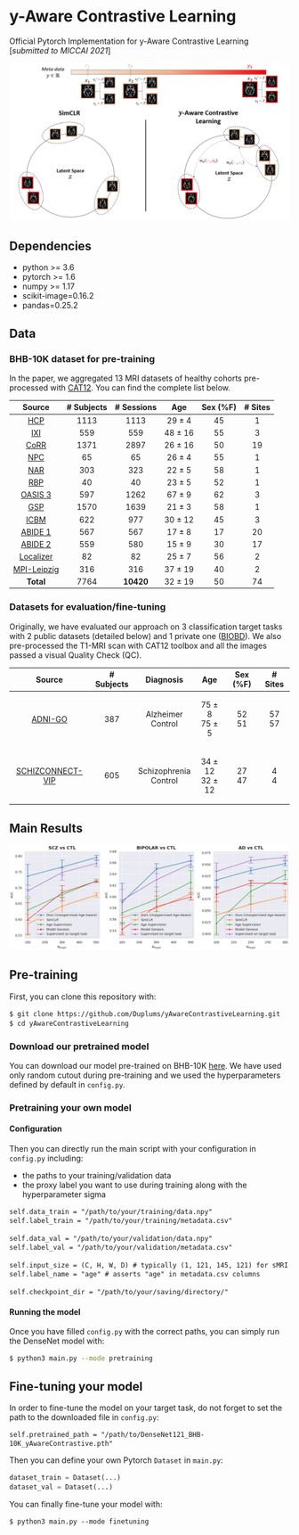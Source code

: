 # y-Aware Contrastive Learning 
Official Pytorch Implementation for y-Aware Contrastive Learning [*submitted to MICCAI 2021*]

![Alt text](images/main.jpg)



## Dependencies

+ python >= 3.6
+ pytorch >= 1.6
+ numpy >= 1.17
+ scikit-image=0.16.2
+ pandas=0.25.2

## Data

### BHB-10K dataset for pre-training

In the paper, we aggregated 13 MRI datasets of healthy cohorts pre-processed with [CAT12](http://www.neuro.uni-jena.de/cat/). You can find the complete list below.

**Source**  | **# Subjects**  | **# Sessions** | **Age** | **Sex (\%F)** | **# Sites**
:---: | :---: | :---: | :---: | :---: | :---: | 
[HCP](https://www.humanconnectome.org/study/hcp-young-adult)  | 1113 | 1113 | 29 ± 4 | 45 | 1
[IXI](http://brain-development.org/ixi-dataset) | 559 | 559 | 48 ± 16 | 55 | 3 
[CoRR](https://www.nitrc.org/projects/fcon_1000) | 1371 | 2897 | 26 ± 16 | 50 | 19
[NPC](https://openneuro.org/datasets/ds002330/versions/1.1.0) | 65 | 65 | 26 ± 4 | 55 | 1
[NAR](https://openneuro.org/datasets/ds002345/versions/1.0.1) | 303 | 323 | 22 ± 5 | 58 | 1
[RBP](https://openneuro.org/datasets/ds002247/versions/1.0.0) | 40 | 40 | 23 ± 5 | 52 | 1
[OASIS 3](https://www.oasis-brains.org) | 597 | 1262 | 67 ± 9 | 62 | 3
[GSP](https://dataverse.harvard.edu/dataset.xhtml?persistentId=doi:10.7910/DVN/25833) | 1570 | 1639 | 21 ± 3 | 58 | 1
[ICBM](https://ida.loni.usc.edu) | 622 | 977 | 30 ± 12 | 45 | 3
[ABIDE 1](http://fcon_1000.projects.nitrc.org/indi/abide) | 567 | 567 | 17 ± 8 | 17 | 20
[ABIDE 2](http://fcon_1000.projects.nitrc.org/indi/abide) | 559 | 580 | 15 ± 9 | 30 | 17
[Localizer](http://brainomics.cea.fr/localizer/localizer) | 82 | 82 | 25 ± 7 | 56 | 2
[MPI-Leipzig](https://openneuro.org/datasets/ds000221/versions/00002) | 316 | 316 | 37 ± 19 | 40 | 2
**Total** | 7764 | **10420** | 32 ± 19 | 50 | 74 

### Datasets for evaluation/fine-tuning

Originally, we have evaluated our approach on 3 classification target tasks with 2 public datasets (detailed below) and 
1 private one ([BIOBD](https://www.cambridge.org/core/journals/psychological-medicine/article/abs/lithium-prevents-grey-matter-atrophy-in-patients-with-bipolar-disorder-an-international-multicenter-study/6267A7E11F17EFDF5857F06E4C233D4F)).
We also pre-processed the T1-MRI scan with CAT12 toolbox and all the images passed a visual Quality Check (QC).

**Source**  | **# Subjects** | **Diagnosis** | **Age** | **Sex (\%F)** | **# Sites**
:---: | :---: | :---: | :---: | :---: | :---: | 
[ADNI-GO](http://adni.loni.usc.edu/about/adni-go)  | 387 | <p>Alzheimer<br>Control</p> | <p>75 ± 8<br>75 ± 5</p>  | <p>52<br>51</p>  | <p>57<br>57</p> 
[SCHIZCONNECT-VIP](http://schizconnect.org) | 605 | <p>Schizophrenia<br>Control</p> | <p>34 ± 12<br>32 ± 12</p>  | <p>27<br>47</p>  | <p>4<br>4</p>  

## Main Results

![Alt text](images/unsupervised_perf.png)



## Pre-training
First, you can clone this repository with:
``` bash 
$ git clone https://github.com/Duplums/yAwareContrastiveLearning.git
$ cd yAwareContrastiveLearning
```
### Download our pretrained model

You can download our model pre-trained on BHB-10K [here](https://drive.google.com/file/d/1e75JYkaXvLQJhn0Km99iVTzB28AvErh5/view?usp=sharing). 
We have used only random cutout during pre-training and we used the hyperparameters defined by default in `config.py`.

### Pretraining your own model
#### Configuration

Then you can directly run the main script with your configuration in `config.py` including:
- the paths to your training/validation data
- the proxy label you want to use during training along with the hyperparameter sigma
```
self.data_train = "/path/to/your/training/data.npy"
self.label_train = "/path/to/your/training/metadata.csv"

self.data_val = "/path/to/your/validation/data.npy" 
self.label_val = "/path/to/your/validation/metadata.csv" 

self.input_size = (C, H, W, D) # typically (1, 121, 145, 121) for sMRI 
self.label_name = "age" # asserts "age" in metadata.csv columns 

self.checkpoint_dir = "/path/to/your/saving/directory/"
```
#### Running the model
Once you have filled `config.py` with the correct paths, you can simply run the DenseNet model with:
``` bash
$ python3 main.py --mode pretraining
```


## Fine-tuning your model
In order to fine-tune the model on your target task, do not forget to set the path to the downloaded file in `config.py`:
```
self.pretrained_path = "/path/to/DenseNet121_BHB-10K_yAwareContrastive.pth"
```
Then you can define your own Pytorch `Dataset` in  `main.py`:
```python
dataset_train = Dataset(...)
dataset_val = Dataset(...)
``` 

You can finally fine-tune your model with:
```
$ python3 main.py --mode finetuning
``` 